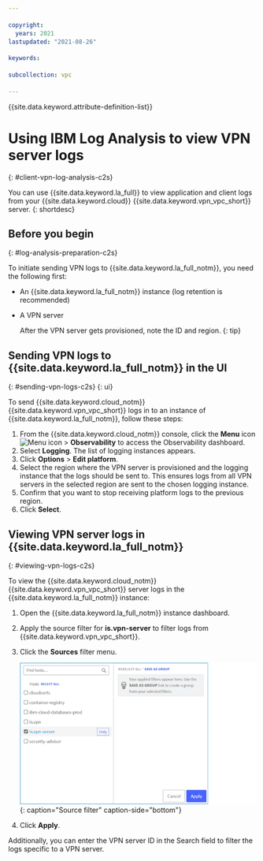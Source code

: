 ```yaml
---

copyright:
  years: 2021
lastupdated: "2021-08-26"

keywords:

subcollection: vpc

---
```


{{site.data.keyword.attribute-definition-list}}

# Using IBM Log Analysis to view VPN server logs
{: #client-vpn-log-analysis-c2s}

You can use {{site.data.keyword.la_full}} to view application and client logs from your {{site.data.keyword.cloud}} {{site.data.keyword.vpn_vpc_short}} server.
{: shortdesc}

## Before you begin
{: #log-analysis-preparation-c2s}

To initiate sending VPN logs to {{site.data.keyword.la_full_notm}}, you need the following first:

* An {{site.data.keyword.la_full_notm}} instance (log retention is recommended)
* A VPN server

   After the VPN server gets provisioned, note the ID and region.
   {: tip}

## Sending VPN logs to {{site.data.keyword.la_full_notm}} in the UI
{: #sending-vpn-logs-c2s}
{: ui}

To send {{site.data.keyword.cloud_notm}} {{site.data.keyword.vpn_vpc_short}} logs in to an instance of {{site.data.keyword.la_full_notm}}, follow these steps:

1. From the {{site.data.keyword.cloud_notm}} console, click the **Menu** icon ![Menu icon](../../icons/icon_hamburger.svg) &gt; **Observability** to access the Observability dashboard.
1. Select **Logging**. The list of logging instances appears.
1. Click **Options** &gt; **Edit platform**.
1. Select the region where the VPN server is provisioned and the logging instance that the logs should be sent to. This ensures logs from all VPN servers in the selected region are sent to the chosen logging instance.
1. Confirm that you want to stop receiving platform logs to the previous region.
1. Click **Select**.

## Viewing VPN server logs in {{site.data.keyword.la_full_notm}}
{: #viewing-vpn-logs-c2s}

To view the {{site.data.keyword.cloud_notm}} {{site.data.keyword.vpn_vpc_short}} server logs in the {{site.data.keyword.la_full_notm}} instance:

1. Open the {{site.data.keyword.la_full_notm}} instance dashboard.
1. Apply the source filter for **is.vpn-server** to filter logs from {{site.data.keyword.vpn_vpc_short}}.
1. Click the **Sources** filter menu.

   ![Source filter](images/vpc-vpn-server-logdna-source-filter.png){: caption="Source filter" caption-side="bottom"}

1. Click **Apply**.

Additionally, you can enter the VPN server ID in the Search field to filter the logs specific to a VPN server.

